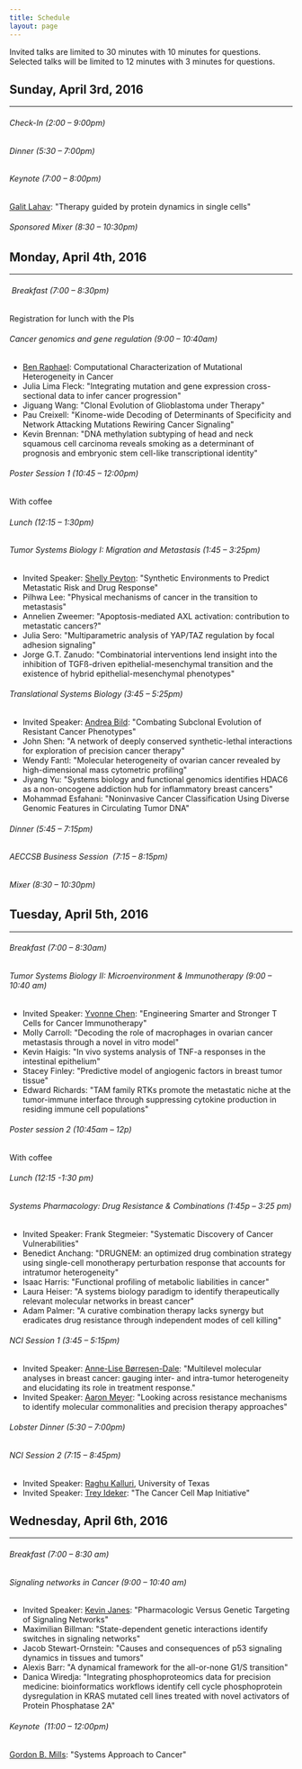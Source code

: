 ```yaml
---
title: Schedule
layout: page
---
```

Invited talks are limited to 30 minutes with 10 minutes for questions. Selected talks will be limited to 12 minutes with 3 minutes for questions.

## Sunday, April 3rd, 2016

* * *

###### Check-In (2:00 – 9:00pm)

###### Dinner (5:30 – 7:00pm)

###### Keynote (7:00 – 8:00pm)

[Galit Lahav](http://lahav.med.harvard.edu/): "Therapy guided by protein dynamics in single cells"

###### Sponsored Mixer (8:30 – 10:30pm)

## Monday, April 4th, 2016

* * *

######  Breakfast (7:00 – 8:30pm)

Registration for lunch with the PIs

###### Cancer genomics and gene regulation (9:00 – 10:40am)

  * [Ben Raphael](http://compbio.cs.brown.edu/): Computational Characterization of Mutational Heterogeneity in Cancer
  * Julia Lima Fleck: "Integrating mutation and gene expression cross-sectional data to infer cancer progression"
  * Jiguang Wang: "Clonal Evolution of Glioblastoma under Therapy"
  * Pau Creixell: "Kinome-wide Decoding of Determinants of Specificity and Network Attacking Mutations Rewiring Cancer Signaling"
  * Kevin Brennan: "DNA methylation subtyping of head and neck squamous cell carcinoma reveals smoking as a determinant of prognosis and embryonic stem cell-like transcriptional identity"

###### Poster Session 1 (10:45 – 12:00pm)

With coffee

###### Lunch (12:15 – 1:30pm)

###### Tumor Systems Biology I: Migration and Metastasis (1:45 – 3:25pm)

  * Invited Speaker: [Shelly Peyton](http://www.peytonlab.org/): "Synthetic Environments to Predict Metastatic Risk and Drug Response"
  * Pilhwa Lee: "Physical mechanisms of cancer in the transition to metastasis"
  * Annelien Zweemer: "Apoptosis-mediated AXL activation: contribution to metastatic cancers?"
  * Julia Sero: "Multiparametric analysis of YAP/TAZ regulation by focal adhesion signaling"
  * Jorge G.T. Zanudo: "Combinatorial interventions lend insight into the inhibition of TGFß-driven epithelial-mesenchymal transition and the existence of hybrid epithelial-mesenchymal phenotypes"

###### Translational Systems Biology (3:45 – 5:25pm)

  * Invited Speaker: [Andrea Bild](http://pharmacy.utah.edu/pharmtox/faculty/bild.htm): "Combating Subclonal Evolution of Resistant Cancer Phenotypes"
  * John Shen: "A network of deeply conserved synthetic-lethal interactions for exploration of precision cancer therapy"
  * Wendy Fantl: "Molecular heterogeneity of ovarian cancer revealed by high-dimensional mass cytometric profiling"
  * Jiyang Yu: "Systems biology and functional genomics identifies HDAC6 as a non-oncogene addiction hub for inflammatory breast cancers"
  * Mohammad Esfahani: "Noninvasive Cancer Classification Using Diverse Genomic Features in Circulating Tumor DNA"

###### Dinner (5:45 – 7:15pm)

###### AECCSB Business Session  (7:15 – 8:15pm)

###### Mixer (8:30 – 10:30pm)

## Tuesday, April 5th, 2016

* * *

###### Breakfast (7:00 – 8:30am)

###### Tumor Systems Biology II: Microenvironment & Immunotherapy (9:00 – 10:40 am)

  * Invited Speaker: [Yvonne Chen](http://yvchen.bol.ucla.edu/): "Engineering Smarter and Stronger T Cells for Cancer Immunotherapy"
  * Molly Carroll: "Decoding the role of macrophages in ovarian cancer metastasis through a novel in vitro model"
  * Kevin Haigis: "In vivo systems analysis of TNF-a responses in the intestinal epithelium"
  * Stacey Finley: "Predictive model of angiogenic factors in breast tumor tissue"
  * Edward Richards: "TAM family RTKs promote the metastatic niche at the tumor-immune interface through suppressing cytokine production in residing immune cell populations"

###### Poster session 2 (10:45am – 12p)

With coffee

###### Lunch (12:15 -1:30 pm)

###### Systems Pharmacology: Drug Resistance & Combinations (1:45p – 3:25 pm)

  * Invited Speaker: Frank Stegmeier: "Systematic Discovery of Cancer Vulnerabilities"
  * Benedict Anchang: "DRUGNEM: an optimized drug combination strategy using single-cell monotherapy perturbation response that accounts for intratumor heterogeneity"
  * Isaac Harris: "Functional profiling of metabolic liabilities in cancer"
  * Laura Heiser: "A systems biology paradigm to identify therapeutically relevant molecular networks in breast cancer"
  * Adam Palmer: "A curative combination therapy lacks synergy but eradicates drug resistance through independent modes of cell killing"

###### NCI Session 1 (3:45 – 5:15pm)

  * Invited Speaker: [Anne-Lise Børresen-Dale](http://ous-research.no/borresen/): "Multilevel molecular analyses in breast cancer: gauging inter- and intra-tumor heterogeneity and elucidating its role in treatment response."
  * Invited Speaker: [Aaron Meyer](http://asmlab.org/): "Looking across resistance mechanisms to identify molecular commonalities and precision therapy approaches"

###### Lobster Dinner (5:30 – 7:00pm)

###### NCI Session 2 (7:15 – 8:45pm)

  * Invited Speaker: [Raghu Kalluri](http://www.raghukalluri.com), University of Texas
  * Invited Speaker: [Trey Ideker](http://healthsciences.ucsd.edu/som/medicine/research/labs/ideker/Pages/default.aspx): "The Cancer Cell Map Initiative"

## Wednesday, April 6th, 2016

* * *

###### Breakfast (7:00 – 8:30 am)

###### Signaling networks in Cancer (9:00 – 10:40 am)

  * Invited Speaker: [Kevin Janes](http://bme.virginia.edu/janes/index.html): "Pharmacologic Versus Genetic Targeting of Signaling Networks"
  * Maximilian Billman: "State-dependent genetic interactions identify switches in signaling networks"
  * Jacob Stewart-Ornstein: "Causes and consequences of p53 signaling dynamics in tissues and tumors"
  * Alexis Barr: "A dynamical framework for the all-or-none G1/S transition"
  * Danica Wiredja: "Integrating phosphoproteomics data for precision medicine: bioinformatics workflows identify cell cycle phosphoprotein dysregulation in KRAS mutated cell lines treated with novel activators of Protein Phosphatase 2A"

###### Keynote  (11:00 – 12:00pm)

[Gordon B. Mills](http://faculty.mdanderson.org/Gordon_Mills/): "Systems Approach to Cancer"
